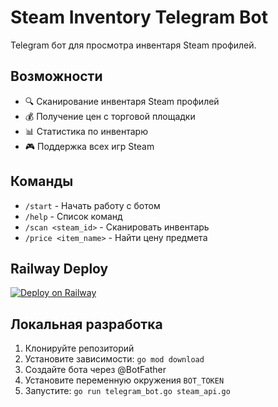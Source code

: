# Steam Inventory Telegram Bot

Telegram бот для просмотра инвентаря Steam профилей.

## Возможности

- 🔍 Сканирование инвентаря Steam профилей
- 💰 Получение цен с торговой площадки
- 📊 Статистика по инвентарю
- 🎮 Поддержка всех игр Steam

## Команды

- `/start` - Начать работу с ботом
- `/help` - Список команд
- `/scan <steam_id>` - Сканировать инвентарь
- `/price <item_name>` - Найти цену предмета

## Railway Deploy

[![Deploy on Railway](https://railway.app/button.svg)](https://railway.app/template/your-template-id)

## Локальная разработка

1. Клонируйте репозиторий
2. Установите зависимости: `go mod download`
3. Создайте бота через @BotFather
4. Установите переменную окружения `BOT_TOKEN`
5. Запустите: `go run telegram_bot.go steam_api.go`
